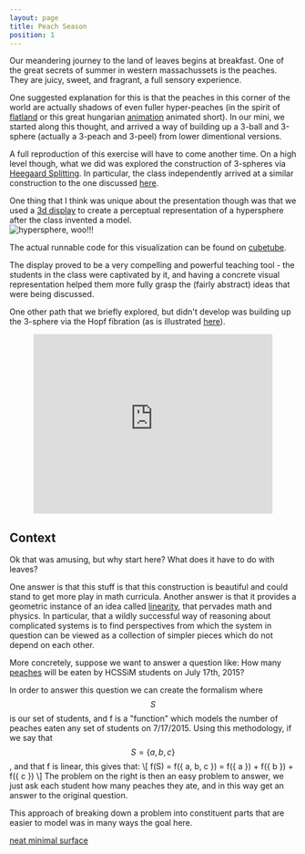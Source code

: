 ```yaml
---
layout: page
title: Peach Season
position: 1
---
```


Our meandering journey to the land of leaves begins at breakfast.  One of the great secrets of summer in western massachussets is the peaches.  They are juicy, sweet, and fragrant, a full sensory experience.  

One suggested explanation for this is that the peaches in this corner of the world are actually shadows of even fuller hyper-peaches (in the spirit of [flatland](http://www.math.harvard.edu/~knill/mathmovies/swf/flatland1965.html) or this great hungarian [animation](anim.mome.hu/en/films/rabbitanddeer/) animated short).  In our mini, we started along this thought, and arrived a way of building up a 3-ball and 3-sphere (actually a 3-peach and 3-peel) from lower dimentional versions.  

A full reproduction of this exercise will have to come another time.  On a high level though, what we did was explored the construction of 3-spheres via [Heegaard Splitting](https://en.wikipedia.org/wiki/Heegaard_splitting). In particular, the class independently arrived at a similar construction to the one discussed [here](http://www.geocities.ws/jsfhome/Think4d/Hyprsphr/envsintr.html).

One thing that I think was unique about the presentation though was that we used a [3d display](http://www.cubetube.org/) to create a perceptual representation of a hypersphere after the class invented a model.  
<img src="{{ site.baseurl }}/public/img/hypersphere.gif" alt="hypersphere, woo!!!">

The actual runnable code for this visualization can be found on [cubetube](http://www.cubetube.org/viz/726/). 

The display proved to be a very compelling and powerful teaching tool - the students in the class were captivated by it, and having a concrete visual representation helped them more fully grasp the (fairly abstract) ideas that were being discussed.  

One other path that we briefly explored, but didn't develop was building up the 3-sphere via the Hopf fibration (as is illustrated [here](http://nilesjohnson.net/hopf.html)).

<div style="margin: 0px auto; text-align: center;">
<iframe width="420" height="315" src="https://www.youtube.com/embed/AKotMPGFJYk" frameborder="0" allowfullscreen></iframe></div>

## Context

Ok that was amusing, but why start here? What does it have to do with leaves?

One answer is that this stuff is that this construction is beautiful and could stand to get more play in math curricula.  Another answer is that it provides a geometric instance of an idea called [linearity](https://en.wikipedia.org/wiki/Linearity), that pervades math and physics.  In particular, that a wildly successful way of reasoning about complicated systems is to find perspectives from which the system in question can be viewed as a collection of simpler pieces which do not depend on each other.  

More concretely, suppose we want to answer a question like: How many [peaches](https://www.youtube.com/watch?v=wvAnQqVJ3XQ) will be eaten by HCSSiM students on July 17th, 2015?

In order to answer this question we can create the formalism where $$S$$ is our set of students, and f is a "function" which models the number of peaches eaten any set of students on 7/17/2015.  Using this methodology, if we say that $$S = \{ a, b, c \}$$, and that f is linear, this gives that: 
\\[ 
f(S) = f(\{ a, b, c \}) = f(\{ a \}) + f(\{ b \}) + f(\{ c \})
\\]
The problem on the right is then an easy problem to answer, we just ask each student how many peaches they ate, and in this way get an answer to the original question. 

This approach of breaking down a problem into constituent parts that are easier to model was in many ways the goal here.  


[neat minimal surface](https://www.shadertoy.com/view/Md23Rd)